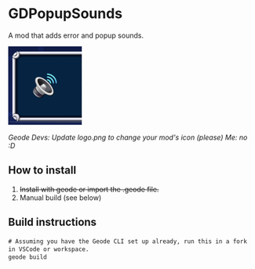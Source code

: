 # GDPopupSounds
A mod that adds error and popup sounds.

<img src="logo.png" width="150" alt="the mod's logo" />

*Geode Devs: Update logo.png to change your mod's icon (please)*
*Me: no :D*

## How to install
1. ~~Install with geode or import the .geode file.~~
2. Manual build (see below)

## Build instructions

```
# Assuming you have the Geode CLI set up already, run this in a fork in VSCode or workspace.
geode build
```
